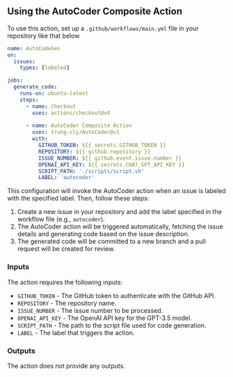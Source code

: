 ## Using the AutoCoder Composite Action

To use this action, set up a `.github/workflows/main.yml` file in your repository like that below

```yaml
name: AutoCodeGen
on:
  issues:
    types: [labeled]

jobs:
  generate_code:
    runs-on: ubuntu-latest
    steps:
      - name: Checkout
        uses: actions/checkout@v4
        
      - name: AutoCoder Composite Action
        uses: trung-cly/AutoCoder@v1
        with:
          GITHUB_TOKEN: ${{ secrets.GITHUB_TOKEN }}
          REPOSITORY: ${{ github.repository }}
          ISSUE_NUMBER: ${{ github.event.issue.number }}
          OPENAI_API_KEY: ${{ secrets.CHAT_GPT_API_KEY }}
          SCRIPT_PATH: './scripts/script.sh'
          LABEL: 'autocoder'
```

This configuration will invoke the AutoCoder action when an issue is labeled with the specified label.
Then, follow these steps:

1. Create a new issue in your repository and add the label specified in the workflow file (e.g., `autocoder`).
2. The AutoCoder action will be triggered automatically, fetching the issue details and generating code based on the issue description.
3. The generated code will be committed to a new branch and a pull request will be created for review.

### Inputs

The action requires the following inputs:

- `GITHUB_TOKEN` - The GitHub token to authenticate with the GitHub API.
- `REPOSITORY` - The repository name.
- `ISSUE_NUMBER` - The issue number to be processed.
- `OPENAI_API_KEY` - The OpenAI API key for the GPT-3.5 model.
- `SCRIPT_PATH` - The path to the script file used for code generation.
- `LABEL` - The label that triggers the action.

### Outputs

The action does not provide any outputs.
